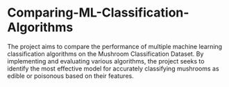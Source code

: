 # Comparing-ML-Classification-Algorithms
The project aims to compare the performance of multiple machine learning classification algorithms on the Mushroom Classification Dataset. By implementing and evaluating various algorithms, the project seeks to identify the most effective model for accurately classifying mushrooms as edible or poisonous based on their features.
